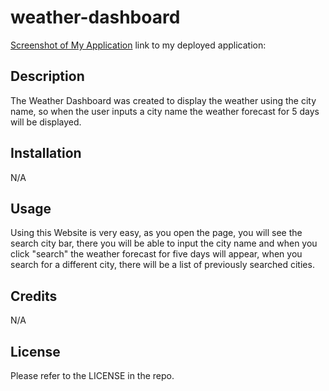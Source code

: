 # weather-dashboard
[Screenshot of My Application](./site.png)
link to my deployed application: 

## Description

The Weather Dashboard was created to display the weather using the city name, so when the user inputs a city name the weather forecast for 5 days will be displayed.

## Installation

N/A

## Usage

Using this Website is very easy, as you open the page, you will see the search city bar, there you will be able to input the city name and when you click "search"  the weather forecast for five days will appear, when you search for a different city, there will be a list of previously searched cities.

## Credits

N/A

## License

Please refer to the LICENSE in the repo.